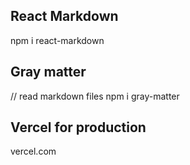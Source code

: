 ## React Markdown

npm i react-markdown

## Gray matter

// read markdown files
npm i gray-matter

## Vercel for production

vercel.com
